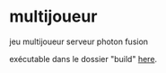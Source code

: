 # multijoueur

jeu multijoueur serveur photon fusion

exécutable dans le dossier "build" [here](https://github.com/emjoly/exercice-multijoueur/raw/main/Assets/build.exe).
